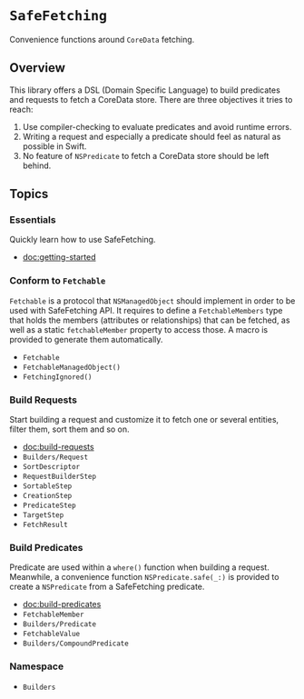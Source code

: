 # ``SafeFetching``

Convenience functions around `CoreData` fetching.

## Overview

This library offers a DSL (Domain Specific Language) to build predicates and requests to fetch a CoreData store. There are three objectives it tries to reach:
1. Use compiler-checking to evaluate predicates and avoid runtime errors.
2. Writing a request and especially a predicate should feel as natural as possible in Swift.
3. No feature of `NSPredicate` to fetch a CoreData store should be left behind.

## Topics

### Essentials
Quickly learn how to use SafeFetching.
- <doc:getting-started>

### Conform to `Fetchable`
`Fetchable` is a protocol that `NSManagedObject` should implement in order to be used with SafeFetching API. It requires to define a `FetchableMembers` type that holds the members (attributes or relationships) that can be fetched, as well as a static `fetchableMember` property to access those. A macro is provided to generate them automatically.

- ``Fetchable``
- ``FetchableManagedObject()``
- ``FetchingIgnored()``

### Build Requests
Start building a request and customize it to fetch one or several entities, filter them, sort them and so on.

- <doc:build-requests>
- ``Builders/Request``
- ``SortDescriptor``
- ``RequestBuilderStep``
- ``SortableStep``
- ``CreationStep``
- ``PredicateStep``
- ``TargetStep``
- ``FetchResult``


### Build Predicates
Predicate are used within a `where()` function when building a request. Meanwhile, a convenience function `NSPredicate.safe(_:)` is provided to create a `NSPredicate` from a SafeFetching predicate.

- <doc:build-predicates>
- ``FetchableMember``
- ``Builders/Predicate``
- ``FetchableValue``
- ``Builders/CompoundPredicate``

### Namespace
- ``Builders``
